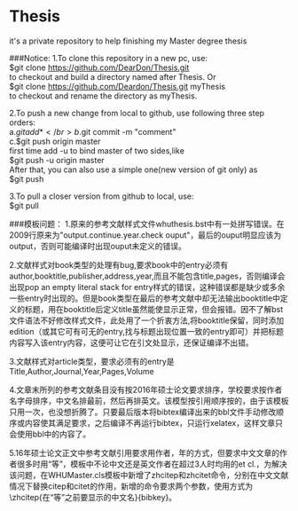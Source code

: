 # Thesis
it's a private repository to help finishing my Master degree thesis

###Notice:
1.To clone this repository in a new pc, use:</br>
$git clone https://github.com/DearDon/Thesis.git</br>
to checkout and build a directory named after Thesis. Or</br>
$git clone https://github.com/Deardon/Thesis.git myThesis</br>
to checkout and rename the directory as myThesis.

2.To push a new change from local to github, use following three step orders:</br>
a.$git add *</br>
b.$git commit -m "comment"</br>
c.$git push origin master</br>
first time add -u to bind master of two sides,like</br>
$git push -u origin master</br>
After that, you can also use a simple one(new version of git only) as</br>
$git push

3.To pull a closer version from github to local, use:</br>
$git pull

###模板问题：
1.原来的参考文献样式文件whuthesis.bst中有一处拼写错误。在2009行原来为"output.continue.year.check ouput"，最后的ouput明显应该为output，否则可能编译时出现ouput未定义的错误。

2.文献样式对book类型的处理有bug,要求book中的entry必须有author,booktitle,publisher,address,year,而且不能包含title,pages，否则编译会出现pop an empty literal stack for entry样式的错误，这种错误都是缺少或多余一些entry时出现的。但是book类型在最后的参考文献中却无法输出booktitle中定义的标题，用在booktitle后定义title虽然能使显示正常，但会报错。因不了解bst文件语法不好修改样式文件，此处用了一个折衷方法,将booktitle保留，同时添加edition（或其它可有可无的entry,找与标题出现位置一致的entry即可）并把标题内容写入该entry内容，这便可让它在引文处显示，还保证编译不出错。

3.文献样式对article类型，要求必须有的entry是Title,Author,Journal,Year,Pages,Volume

4.文章末所列的参考文献条目没有按2016年硕士论文要求排序，学校要求按作者名字母排序，中文名排最前，然后再排英文。该模型按引用顺序按的，由于该模板只用一次，也没想折腾了。只要最后版本将bibtex编译出来的bbl文件手动修改顺序或内容使其满足要求，之后编译不再运行bibtex，只运行xelatex，这样文章只会使用bbl中的内容了。

5.16年硕士论文正文中参考文献引用要求用作者，年的方式，但要求中文文章的作者很多时用“等”，模板中不论中文还是英文作者在超过3人时均用的et cl.，为解决该问题，在WHUMaster.cls模板中新增了zhcitep和zhcitet命令，分别在中文文献情况下替换citep和citet的作用，新增的命令要求两个参数，使用方式为\zhcitep{在“等”之前要显示的中文名}{bibkey}。
